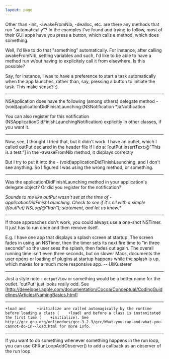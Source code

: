```yaml
---
layout: page
---
```


Other than -init, -awakeFromNib, -dealloc, etc. are there any methods that run "automatically"?  In the examples I've found and trying to follow, most of their GUI apps have you press a button, which calls a method, which does something.
 
Well, I'd like to do that "something" automatically.  For instance, after calling awakeFromNib, setting variables and such, I'd like to be able to have a method run w/out having to explicitely call it from elsewhere.  Is this possible?
 
Say, for instance, I was to have a preference to start a task automatically when the app launches, rather than, say, pressing a button to initiate the task.  This make sense? :)

----

NSApplication does have the following (among others) delegate method     - (void)applicationDidFinishLaunching:(NSNotification *)aNotification

You can also register for this notification (NSApplicationDidFinishLaunchingNotification) explicitly in other classes, if you want it.

----
 
Now, see, I thought I tried that, but it didn't work.
I have an outlet, which I called outPut declared in the header file
If I do a:   [outPut insertText:@"This is a test."]  in the -awakeFromNib method, it displays correctly
 
But I try to put it into the - (void)applicationDidFinishLaunching, and I don't see anything.  So I figured I was using the wrong method, or something.

----

Was the applicationDidFinishLaunching method in your application's delegate object? Or did you register for the notification?

*Sounds to me like outPut wasn't set at the time of -applicationDidFinishLaunching. Check to see if it's nil with a simple      if(outPut) NSLog(@"bah");  statement, and let us know.**

----

If those approaches don't work, you could always use a one-shot NSTimer. It just has to run once and then remove itself.

E.g. I have one app that displays a splash screen at startup. The screen fades in using an NSTimer, then the timer sets its next fire time to "in three seconds" so the user sees the splash, then fades out again. The overall running time isn't even three seconds, but on slower Macs, documents the user opens or loading of plugins at startup happens while the splash is up, which makes for a much more responsive app. -- UliKusterer

----

Just a style note - <code>outputView</code> or something would be a better name for the outlet. 'outPut' just looks really odd. See [http://developer.apple.com/documentation/Cocoa/Conceptual/CodingGuidelines/Articles/NamingBasics.html]

----

    +load and     +initialize are called automagically by the runtime before loading a class (    +load) and before a class is instanitated the first time (    +initialize). See http://gcc.gnu.org/onlinedocs/gcc-3.2.3/gcc/What-you-can-and-what-you-cannot-do-in--load.html for more info.

----

If you want to do something whenever something happens in the run loop, you can use     CFRunLoopAddObserver() to add a callback as an observer of the run loop.

